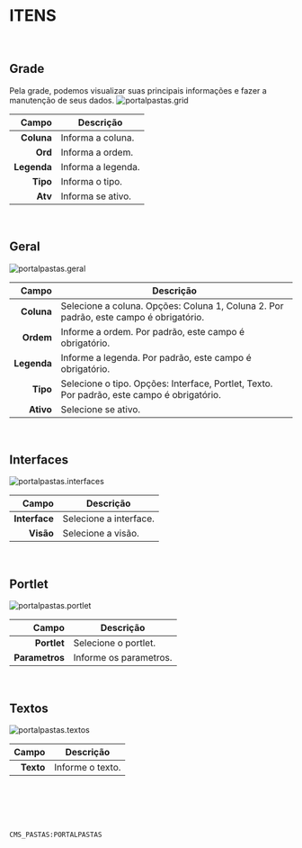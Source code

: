 # ITENS
<br>

## Grade
Pela grade, podemos visualizar suas principais informações e fazer a manutenção de seus dados.
![portalpastas.grid](https://raw.githubusercontent.com/netforcews/docs-siscom/master/geral/imagens/portalpastas.grid.png)

Campo | Descrição
--:|---
**Coluna** | Informa a coluna.
**Ord** | Informa a ordem.
**Legenda** | Informa a legenda.
**Tipo** | Informa o tipo.
**Atv** | Informa se ativo.
<br>

## Geral
![portalpastas.geral](https://raw.githubusercontent.com/netforcews/docs-siscom/master/geral/imagens/portalpastas.geral.png)

Campo | Descrição
--:|---
**Coluna** | Selecione a coluna. Opções: Coluna 1, Coluna 2. Por padrão, este campo é obrigatório.
**Ordem** | Informe a ordem. Por padrão, este campo é obrigatório.
**Legenda** | Informe a legenda. Por padrão, este campo é obrigatório.
**Tipo** | Selecione o tipo. Opções: Interface, Portlet, Texto. Por padrão, este campo é obrigatório.
**Ativo** | Selecione se ativo.
<br>

## Interfaces
![portalpastas.interfaces](https://raw.githubusercontent.com/netforcews/docs-siscom/master/geral/imagens/portalpastas.interfaces.png)

Campo | Descrição
--:|---
**Interface** | Selecione a interface.
**Visão** | Selecione a visão.
<br>

## Portlet
![portalpastas.portlet](https://raw.githubusercontent.com/netforcews/docs-siscom/master/geral/imagens/portalpastas.portlet.png)

Campo | Descrição
--:|---
**Portlet** | Selecione o portlet.
**Parametros** | Informe os parametros.
<br>

## Textos
![portalpastas.textos](https://raw.githubusercontent.com/netforcews/docs-siscom/master/geral/imagens/portalpastas.textos.png)

Campo | Descrição
--:|---
**Texto** | Informe o texto.
<br>
<br>
<br>
<br>

```CMS_PASTAS:PORTALPASTAS```
